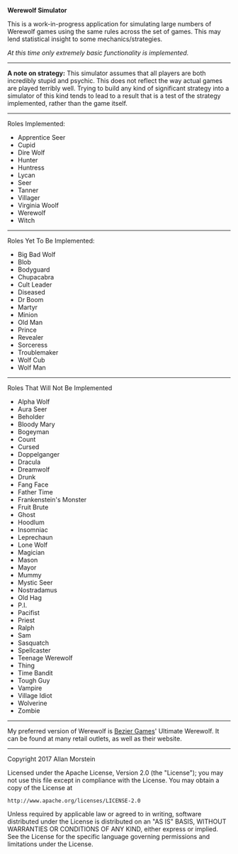 **Werewolf Simulator**

This is a work-in-progress application for simulating large numbers of Werewolf games using the same rules across the set of games. This may lend statistical insight to some mechanics/strategies.

_At this time only extremely basic functionality is implemented._

***
**A note on strategy:** This simulator assumes that all players are both incredibly stupid and psychic. This does not reflect the way actual games are played terribly well. Trying to build any kind of significant strategy into a simulator of this kind tends to lead to a result that is a test of the strategy implemented, rather than the game itself.
***
Roles Implemented:
* Apprentice Seer
* Cupid
* Dire Wolf
* Hunter
* Huntress
* Lycan
* Seer
* Tanner
* Villager
* Virginia Woolf
* Werewolf
* Witch
***

Roles Yet To Be Implemented:
* Big Bad Wolf
* Blob
* Bodyguard
* Chupacabra
* Cult Leader
* Diseased
* Dr Boom
* Martyr
* Minion
* Old Man
* Prince
* Revealer
* Sorceress
* Troublemaker
* Wolf Cub
* Wolf Man
***

Roles That Will Not Be Implemented
* Alpha Wolf
* Aura Seer
* Beholder
* Bloody Mary
* Bogeyman
* Count
* Cursed
* Doppelganger
* Dracula
* Dreamwolf
* Drunk
* Fang Face
* Father Time
* Frankenstein's Monster
* Fruit Brute
* Ghost
* Hoodlum
* Insomniac
* Leprechaun
* Lone Wolf
* Magician
* Mason
* Mayor
* Mummy
* Mystic Seer
* Nostradamus
* Old Hag
* P.I.
* Pacifist
* Priest
* Ralph
* Sam
* Sasquatch
* Spellcaster
* Teenage Werewolf
* Thing
* Time Bandit
* Tough Guy
* Vampire
* Village Idiot
* Wolverine
* Zombie
***

My preferred version of Werewolf is [Bezier Games](https://beziergames.com "Bezier Games")' Ultimate Werewolf. It can be found at many retail outlets, as well as their website. 

***
Copyright 2017 Allan Morstein

Licensed under the Apache License, Version 2.0 (the "License");
you may not use this file except in compliance with the License.
You may obtain a copy of the License at

    http://www.apache.org/licenses/LICENSE-2.0

Unless required by applicable law or agreed to in writing, software
distributed under the License is distributed on an "AS IS" BASIS,
WITHOUT WARRANTIES OR CONDITIONS OF ANY KIND, either express or implied.
See the License for the specific language governing permissions and
limitations under the License.
